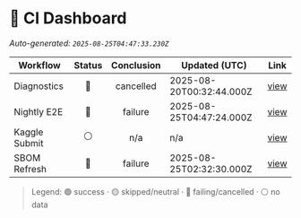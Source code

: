 # 🚦 CI Dashboard

_Auto-generated: `2025-08-25T04:47:33.230Z`_

| Workflow | Status | Conclusion | Updated (UTC) | Link |
|---|:---:|:---:|---|---|
| Diagnostics | 🔴 | cancelled | 2025-08-20T00:32:44.000Z | [view](https://github.com/bartytime4life/ArielSensorArray/actions/runs/17085098246) |
| Nightly E2E | 🔴 | failure | 2025-08-25T04:47:24.000Z | [view](https://github.com/bartytime4life/ArielSensorArray/actions/runs/17199349608) |
| Kaggle Submit | ⚪ | n/a | n/a | [view]( ) |
| SBOM Refresh | 🔴 | failure | 2025-08-25T02:32:30.000Z | [view](https://github.com/bartytime4life/ArielSensorArray/actions/runs/17197474369) |

> Legend: 🟢 success · 🟡 skipped/neutral · 🔴 failing/cancelled · ⚪ no data